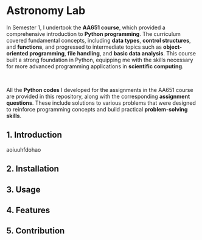 <!DOCTYPE html>
<html>

<body>
    <h1>Astronomy Lab</h1>
<p>
    In Semester 1, I undertook the <strong>AA651 course</strong>, which provided a comprehensive introduction to <strong>Python programming</strong>. The curriculum covered fundamental concepts, including <strong>data types</strong>, <strong>control structures</strong>, and <strong>functions</strong>, and progressed to intermediate topics such as <strong>object-oriented programming</strong>, <strong>file handling</strong>, and <strong>basic data analysis</strong>. This course built a strong foundation in Python, equipping me with the skills necessary for more advanced programming applications in <strong>scientific computing</strong>.
</p>

<br>

<p>
    All the <strong>Python codes</strong> I developed for the assignments in the AA651 course are provided in this repository, along with the corresponding <strong>assignment questions</strong>. These include solutions to various problems that were designed to reinforce programming concepts and build practical <strong>problem-solving skills</strong>.
</p>

<h2>1. Introduction</h2>
<div class="content"> aoiuuhfdohao</div>

<h2>2. Installation</h2>
<div class="content"></div>

<h2>3. Usage</h2>
<div class="content"></div>

<h2>4. Features</h2>
<div class="content"></div>

<h2>5. Contribution</h2>
<div class="content"></div>
</body>
</html>
